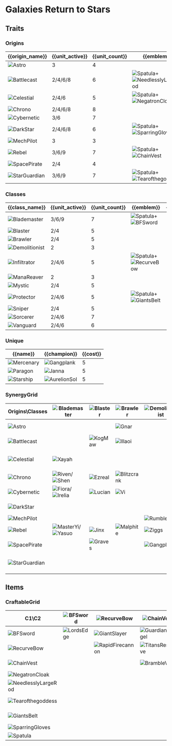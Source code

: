 # Galaxies Return to Stars

## Traits
### Origins
| {{origin_name}}                                            | {{unit_active}} | {{unit_count}} | {{emblem}}                                                                                                            | {{desc}} |
| -                                                          | -               | -              | -                                                                                                                     | -        |
| ![Astro](../tfttraits/icon/set3.5/Astro.png)               | 3               | 4              |                                                                                                                       |          |
| ![Battlecast](../tfttraits/icon/set3.5/Battlecast.png)     | 2/4/6/8         | 6              | ![Spatula](../tftitems/icon/set3.5/Spatula.png)+![NeedlesslyLargeRod](../tftitems/icon/set3.5/NeedlesslyLargeRod.png) |          |
| ![Celestial](../tfttraits/icon/set3.5/Celestial.png)       | 2/4/6           | 5              | ![Spatula](../tftitems/icon/set3.5/Spatula.png)+![NegatronCloak](../tftitems/icon/set3.5/NegatronCloak.png)           |          |
| ![Chrono](../tfttraits/icon/set3.5/Chrono.png)             | 2/4/6/8         | 8              |                                                                                                                       |          |
| ![Cybernetic](../tfttraits/icon/set3.5/Cybernetic.png)     | 3/6             | 7              |                                                                                                                       |          |
| ![DarkStar](../tfttraits/icon/set3.5/DarkStar.png)         | 2/4/6/8         | 6              | ![Spatula](../tftitems/icon/set3.5/Spatula.png)+![SparringGloves](../tftitems/icon/set3.5/SparringGloves.png)         |          |
| ![MechPilot](../tfttraits/icon/set3.5/MechPilot.png)       | 3               | 3              |                                                                                                                       |          |
| ![Rebel](../tfttraits/icon/set3.5/Rebel.png)               | 3/6/9           | 7              | ![Spatula](../tftitems/icon/set3.5/Spatula.png)+![ChainVest](../tftitems/icon/set3.5/ChainVest.png)                   |          |
| ![SpacePirate](../tfttraits/icon/set3.5/SpacePirate.png)   | 2/4             | 4              |                                                                                                                       |          |
| ![StarGuardian](../tfttraits/icon/set3.5/StarGuardian.png) | 3/6/9           | 7              | ![Spatula](../tftitems/icon/set3.5/Spatula.png)+![Tearofthegoddess](../tftitems/icon/set3.5/Tearofthegoddess.png)     |          |

### Classes
| {{class_name}}                                               | {{unit_active}} | {{unit_count}} | {{emblem}}                                                                                            | {{desc}} |
| -                                                            | -               | -              | -                                                                                                     | -        |
| ![Blademaster](../tfttraits/icon/set3.5/Blademaster.png)     | 3/6/9           | 7              | ![Spatula](../tftitems/icon/set3.5/Spatula.png)+![BFSword](../tftitems/icon/set3.5/BFSword.png)       |          |
| ![Blaster](../tfttraits/icon/set3.5/Blaster.png)             | 2/4             | 5              |                                                                                                       |          |
| ![Brawler](../tfttraits/icon/set3.5/Brawler.png)             | 2/4             | 5              |                                                                                                       |          |
| ![Demolitionist](../tfttraits/icon/set3.5/Demolitionist.png) | 2               | 3              |                                                                                                       |          |
| ![Infiltrator](../tfttraits/icon/set3.5/Infiltrator.png)     | 2/4/6           | 5              | ![Spatula](../tftitems/icon/set3.5/Spatula.png)+![RecurveBow](../tftitems/icon/set3.5/RecurveBow.png) |          |
| ![ManaReaver](../tfttraits/icon/set3.5/ManaReaver.png)       | 2               | 3              |                                                                                                       |          |
| ![Mystic](../tfttraits/icon/set3.5/Mystic.png)               | 2/4             | 5              |                                                                                                       |          |
| ![Protector](../tfttraits/icon/set3.5/Protector.png)         | 2/4/6           | 5              | ![Spatula](../tftitems/icon/set3.5/Spatula.png)+![GiantsBelt](../tftitems/icon/set3.5/GiantsBelt.png) |          |
| ![Sniper](../tfttraits/icon/set3.5/Sniper.png)               | 2/4             | 5              |                                                                                                       |          |
| ![Sorcerer](../tfttraits/icon/set3.5/Sorcerer.png)           | 2/4/6           | 7              |                                                                                                       |          |
| ![Vanguard](../tfttraits/icon/set3.5/Vanguard.png)           | 2/4/6           | 6              |                                                                                                       |          |

### Unique
| {{name}}                                             | {{champion}}                                                | {{cost}} |
| -                                                    | -                                                           | -        |
| ![Mercenary](../tfttraits/icon/set3.5/Mercenary.png) | ![Gangplank](../tftchampions/icon/set3.5/Gangplank.png)     | 5        |
| ![Paragon](../tfttraits/icon/set3.5/Paragon.png)     | ![Janna](../tftchampions/icon/set3.5/Janna.png)             | 5        |
| ![Starship](../tfttraits/icon/set3.5/Starship.png)   | ![AurelionSol](../tftchampions/icon/set3.5/AurelionSol.png) | 5        |

### SynergyGrid
| Origins\Classes                                            | ![Blademaster](../tfttraits/icon/set3.5/Blademaster.png)                                              | ![Blaster](../tfttraits/icon/set3.5/Blaster.png)  | ![Brawler](../tfttraits/icon/set3.5/Brawler.png)          | ![Demolitionist](../tfttraits/icon/set3.5/Demolitionist.png) | ![Infiltrator](../tfttraits/icon/set3.5/Infiltrator.png) | ![ManaReaver](../tfttraits/icon/set3.5/ManaReaver.png) | ![Mystic](../tfttraits/icon/set3.5/Mystic.png)            | ![Protector](../tfttraits/icon/set3.5/Protector.png)                                                | ![Sniper](../tfttraits/icon/set3.5/Sniper.png)      | ![Sorcerer](../tfttraits/icon/set3.5/Sorcerer.png)                                                                                          | ![Vanguard](../tfttraits/icon/set3.5/Vanguard.png)          |
| -                                                          | -                                                                                                     | -                                                 | -                                                         | -                                                            | -                                                        | -                                                      | -                                                         | -                                                                                                   | -                                                   | -                                                                                                                                           | -                                                           |
| ![Astro](../tfttraits/icon/set3.5/Astro.png)               |                                                                                                       |                                                   | ![Gnar](../tftchampions/icon/set3.5/Gnar.png)             |                                                              |                                                          |                                                        | ![Bard](../tftchampions/icon/set3.5/Bard.png)             |                                                                                                     | ![Teemo](../tftchampions/icon/set3.5/Teemo.png)     |                                                                                                                                             | ![Nautilus](../tftchampions/icon/set3.5/Nautilus.png)       |
| ![Battlecast](../tfttraits/icon/set3.5/Battlecast.png)     |                                                                                                       | ![KogMaw](../tftchampions/icon/set3.5/KogMaw.png) | ![Illaoi](../tftchampions/icon/set3.5/Illaoi.png)         |                                                              | ![Nocturne](../tftchampions/icon/set3.5/Nocturne.png)    |                                                        | ![Cassiopeia](../tftchampions/icon/set3.5/Cassiopeia.png) | ![Urgot](../tftchampions/icon/set3.5/Urgot.png)                                                     |                                                     | ![Viktor](../tftchampions/icon/set3.5/Viktor.png)                                                                                           |                                                             |
| ![Celestial](../tfttraits/icon/set3.5/Celestial.png)       | ![Xayah](../tftchampions/icon/set3.5/Xayah.png)                                                       |                                                   |                                                           |                                                              |                                                          |                                                        | ![Lulu](../tftchampions/icon/set3.5/Lulu.png)             | ![Rakan](../tftchampions/icon/set3.5/Rakan.png)/![XinZhao](../tftchampions/icon/set3.5/XinZhao.png) | ![Ashe](../tftchampions/icon/set3.5/Ashe.png)       |                                                                                                                                             |                                                             |
| ![Chrono](../tfttraits/icon/set3.5/Chrono.png)             | ![Riven](../tftchampions/icon/set3.5/Riven.png)/![Shen](../tftchampions/icon/set3.5/Shen.png)         | ![Ezreal](../tftchampions/icon/set3.5/Ezreal.png) | ![Blitzcrank](../tftchampions/icon/set3.5/Blitzcrank.png) |                                                              |                                                          | ![Thresh](../tftchampions/icon/set3.5/Thresh.png)      |                                                           |                                                                                                     | ![Caitlyn](../tftchampions/icon/set3.5/Caitlyn.png) | ![TwistedFate](../tftchampions/icon/set3.5/TwistedFate.png)                                                                                 | ![MonkeyKing](../tftchampions/icon/set3.5/MonkeyKing.png)   |
| ![Cybernetic](../tfttraits/icon/set3.5/Cybernetic.png)     | ![Fiora](../tftchampions/icon/set3.5/Fiora.png)/![Irelia](../tftchampions/icon/set3.5/Irelia.png)     | ![Lucian](../tftchampions/icon/set3.5/Lucian.png) | ![Vi](../tftchampions/icon/set3.5/Vi.png)                 |                                                              | ![Ekko](../tftchampions/icon/set3.5/Ekko.png)            | ![Irelia](../tftchampions/icon/set3.5/Irelia.png)      |                                                           |                                                                                                     | ![Vayne](../tftchampions/icon/set3.5/Vayne.png)     |                                                                                                                                             | ![Leona](../tftchampions/icon/set3.5/Leona.png)             |
| ![DarkStar](../tfttraits/icon/set3.5/DarkStar.png)         |                                                                                                       |                                                   |                                                           |                                                              | ![Shaco](../tftchampions/icon/set3.5/Shaco.png)          |                                                        | ![Karma](../tftchampions/icon/set3.5/Karma.png)           | ![JarvanIV](../tftchampions/icon/set3.5/JarvanIV.png)                                               | ![Jhin](../tftchampions/icon/set3.5/Jhin.png)       | ![Xerath](../tftchampions/icon/set3.5/Xerath.png)                                                                                           | ![Mordekaiser](../tftchampions/icon/set3.5/Mordekaiser.png) |
| ![MechPilot](../tfttraits/icon/set3.5/MechPilot.png)       |                                                                                                       |                                                   |                                                           | ![Rumble](../tftchampions/icon/set3.5/Rumble.png)            | ![Fizz](../tftchampions/icon/set3.5/Fizz.png)            |                                                        |                                                           |                                                                                                     |                                                     | ![Annie](../tftchampions/icon/set3.5/Annie.png)                                                                                             |                                                             |
| ![Rebel](../tfttraits/icon/set3.5/Rebel.png)               | ![MasterYi](../tftchampions/icon/set3.5/MasterYi.png)/![Yasuo](../tftchampions/icon/set3.5/Yasuo.png) | ![Jinx](../tftchampions/icon/set3.5/Jinx.png)     | ![Malphite](../tftchampions/icon/set3.5/Malphite.png)     | ![Ziggs](../tftchampions/icon/set3.5/Ziggs.png)              | ![Zed](../tftchampions/icon/set3.5/Zed.png)              |                                                        |                                                           |                                                                                                     |                                                     |                                                                                                                                             |                                                             |
| ![SpacePirate](../tfttraits/icon/set3.5/SpacePirate.png)   |                                                                                                       | ![Graves](../tftchampions/icon/set3.5/Graves.png) |                                                           | ![Gangplank](../tftchampions/icon/set3.5/Gangplank.png)      |                                                          | ![Darius](../tftchampions/icon/set3.5/Darius.png)      |                                                           |                                                                                                     |                                                     |                                                                                                                                             | ![Jayce](../tftchampions/icon/set3.5/Jayce.png)             |
| ![StarGuardian](../tfttraits/icon/set3.5/StarGuardian.png) |                                                                                                       |                                                   |                                                           |                                                              |                                                          |                                                        | ![Soraka](../tftchampions/icon/set3.5/Soraka.png)         | ![Neeko](../tftchampions/icon/set3.5/Neeko.png)                                                     |                                                     | ![Ahri](../tftchampions/icon/set3.5/Ahri.png)/![Syndra](../tftchampions/icon/set3.5/Syndra.png)/![Zoe](../tftchampions/icon/set3.5/Zoe.png) | ![Poppy](../tftchampions/icon/set3.5/Poppy.png)             |

## Items
### CraftableGrid
| C1\C2                                                                 | ![BFSword](../tftitems/icon/set3.5/BFSword.png)     | ![RecurveBow](../tftitems/icon/set3.5/RecurveBow.png)           | ![ChainVest](../tftitems/icon/set3.5/ChainVest.png)         | ![NegatronCloak](../tftitems/icon/set3.5/NegatronCloak.png)       | ![NeedlesslyLargeRod](../tftitems/icon/set3.5/NeedlesslyLargeRod.png)       | ![Tearofthegoddess](../tftitems/icon/set3.5/Tearofthegoddess.png) | ![GiantsBelt](../tftitems/icon/set3.5/GiantsBelt.png)         | ![SparringGloves](../tftitems/icon/set3.5/SparringGloves.png) | ![Spatula](../tftitems/icon/set3.5/Spatula.png)                           |
| -                                                                     | -                                                   | -                                                               | -                                                           | -                                                                 | -                                                                           | -                                                                 | -                                                             | -                                                             | -                                                                         |
| ![BFSword](../tftitems/icon/set3.5/BFSword.png)                       | ![LordsEdge](../tftitems/icon/set3.5/LordsEdge.png) | ![GiantSlayer](../tftitems/icon/set3.5/GiantSlayer.png)         | ![GuardianAngel](../tftitems/icon/set3.5/GuardianAngel.png) | ![Bloodthirster](../tftitems/icon/set3.5/Bloodthirster.png)       | ![HextechGunblade](../tftitems/icon/set3.5/HextechGunblade.png)             | ![SpearofShojin](../tftitems/icon/set3.5/SpearofShojin.png)       | ![ZekesHerald](../tftitems/icon/set3.5/ZekesHerald.png)       | ![InfinityEdge](../tftitems/icon/set3.5/InfinityEdge.png)     | ![BladeoftheRuinedKing](../tftitems/icon/set3.5/BladeoftheRuinedKing.png) |
| ![RecurveBow](../tftitems/icon/set3.5/RecurveBow.png)                 |                                                     | ![RapidFirecannon](../tftitems/icon/set3.5/RapidFirecannon.png) | ![TitansResolve](../tftitems/icon/set3.5/TitansResolve.png) | ![RunaansHurricane](../tftitems/icon/set3.5/RunaansHurricane.png) | ![GuinsoosRageblade](../tftitems/icon/set3.5/GuinsoosRageblade.png)         | ![StatikkShiv](../tftitems/icon/set3.5/StatikkShiv.png)           | ![ZzRotPortal](../tftitems/icon/set3.5/ZzRotPortal.png)       | ![LastWhisper](../tftitems/icon/set3.5/LastWhisper.png)       | ![Infiltrator](../tftitems/icon/set3.5/Infiltrator.png)                   |
| ![ChainVest](../tftitems/icon/set3.5/ChainVest.png)                   |                                                     |                                                                 | ![BrambleVest](../tftitems/icon/set3.5/BrambleVest.png)     | ![SwordBreaker](../tftitems/icon/set3.5/SwordBreaker.png)         | ![LocketoftheIronSolari](../tftitems/icon/set3.5/LocketoftheIronSolari.png) | ![FrozenHeart](../tftitems/icon/set3.5/FrozenHeart.png)           | ![RedBuff](../tftitems/icon/set3.5/RedBuff.png)               | ![Shroud](../tftitems/icon/set3.5/Shroud.png)                 | ![RebelMedal](../tftitems/icon/set3.5/RebelMedal.png)                     |
| ![NegatronCloak](../tftitems/icon/set3.5/NegatronCloak.png)           |                                                     |                                                                 |                                                             | ![DragonsClaw](../tftitems/icon/set3.5/DragonsClaw.png)           | ![IonicSpark](../tftitems/icon/set3.5/IonicSpark.png)                       | ![Chalice](../tftitems/icon/set3.5/Chalice.png)                   | ![Zephyr](../tftitems/icon/set3.5/Zephyr.png)                 | ![Quicksilver](../tftitems/icon/set3.5/Quicksilver.png)       | ![Celestial](../tftitems/icon/set3.5/Celestial.png)                       |
| ![NeedlesslyLargeRod](../tftitems/icon/set3.5/NeedlesslyLargeRod.png) |                                                     |                                                                 |                                                             |                                                                   | ![RabadonsDeathcap](../tftitems/icon/set3.5/RabadonsDeathcap.png)           | ![LudensEcho](../tftitems/icon/set3.5/LudensEcho.png)             | ![Morellonomicon](../tftitems/icon/set3.5/Morellonomicon.png) | ![ArcaneGauntlet](../tftitems/icon/set3.5/ArcaneGauntlet.png) | ![BattlecastArmor](../tftitems/icon/set3.5/BattlecastArmor.png)           |
| ![Tearofthegoddess](../tftitems/icon/set3.5/Tearofthegoddess.png)     |                                                     |                                                                 |                                                             |                                                                   |                                                                             | ![BlueSentinel](../tftitems/icon/set3.5/BlueSentinel.png)         | ![Redemption](../tftitems/icon/set3.5/Redemption.png)         | ![HandofJustice](../tftitems/icon/set3.5/HandofJustice.png)   | ![Starguardian](../tftitems/icon/set3.5/Starguardian.png)                 |
| ![GiantsBelt](../tftitems/icon/set3.5/GiantsBelt.png)                 |                                                     |                                                                 |                                                             |                                                                   |                                                                             |                                                                   | ![WarmogsArmor](../tftitems/icon/set3.5/WarmogsArmor.png)     | ![Backhand](../tftitems/icon/set3.5/Backhand.png)             | ![Protector](../tftitems/icon/set3.5/Protector.png)                       |
| ![SparringGloves](../tftitems/icon/set3.5/SparringGloves.png)         |                                                     |                                                                 |                                                             |                                                                   |                                                                             |                                                                   |                                                               | ![ThiefsGloves](../tftitems/icon/set3.5/ThiefsGloves.png)     | ![Darkstar](../tftitems/icon/set3.5/Darkstar.png)                         |
| ![Spatula](../tftitems/icon/set3.5/Spatula.png)                       |                                                     |                                                                 |                                                             |                                                                   |                                                                             |                                                                   |                                                               |                                                               | ![ForceofNature](../tftitems/icon/set3.5/ForceofNature.png)               |